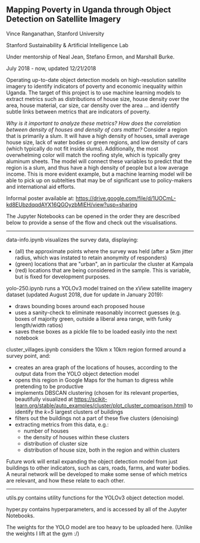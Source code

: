 ## Mapping Poverty in Uganda through Object Detection on Satellite Imagery

Vince Ranganathan, Stanford University

Stanford Sustainability & Artificial Intelligence Lab

Under mentorship of Neal Jean, Stefano Ermon, and Marshall Burke.

July 2018 - now, updated 12/21/2018


Operating up-to-date object detection models on high-resolution satellite imagery to identify indicators of poverty and economic inequality within Uganda. The target of this project is to use machine learning models to extract metrics such as distributions of house size, house density over the area, house material, car size, car density over the area ... and identify subtle links between metrics that are indicators of poverty.

_Why is it important to analyze these metrics? How does the correlation between density of houses and density of cars matter?_ Consider a region that is primarily a slum. It will have a high density of houses, small average house size, lack of water bodies or green regions, and low density of cars (which typically do not fit inside slums). Additionally, the most overwhelming color will match the roofing style, which is typically grey aluminum sheets. The model will connect these variables to predict that the region is a slum, and thus have a high density of people but a low average income. This is more evident example, but a machine learning model will be able to pick up on subtelties that may be of significant use to policy-makers and international aid efforts.

Informal poster available at: https://drive.google.com/file/d/1UOCmL-kd8EUbzdqqdAYX16QGOyzbMIEH/view?usp=sharing

The Jupyter Notebooks can be opened in the order they are described below to provide a sense of the flow and check out the visualisations.

-----------------------------------------------------------------------------------------------------------------------

data-info.ipynb visualizes the survey data, displaying:
- (all) the approximate points where the survey was held (after a 5km jitter radius, which was instated to retain anonymity of responders)
- (green) locations that are "urban", an in particular the cluster at Kampala
- (red) locations that are being considered in the sample. This is variable, but is fixed for development purposes.

yolo-250.ipynb runs a YOLOv3 model trained on the xView satellite imagery dataset (updated August 2018, due for update in January 2019):
- draws bounding boxes around each proposed house
- uses a sanity-check to eliminate reasonably incorrect guesses (e.g. boxes of majority green, outside a liberal area range, with funky length/width ratios)
- saves these boxes as a pickle file to be loaded easily into the next notebook

cluster_villages.ipynb considers the 10km x 10km region formed around a survey point, and:
- creates an area graph of the locations of houses, according to the output data from the YOLO object detection model
- opens this region in Google Maps for the human to digress while pretending to be productive
- implements DBSCAN clustering (chosen for its relevant properties, beautifully visualized at https://scikit-learn.org/stable/auto_examples/cluster/plot_cluster_comparison.html) to identify the _k=5_ largest clusters of buildings
- filters out the buildings not a part of these five clusters (denoising)
- extracting metrics from this data, e.g.:
  - number of houses
  - the density of houses within these clusters
  - distribution of cluster size
  - distribution of house size, both in the region and within clusters

Future work will entail expanding the object detection model from just buildings to other indicators, such as cars, roads, farms, and water bodies. A neural network will be developed to make some sense of which metrics are relevant, and how these relate to each other.

-----------------------------------------------------------------------------------------------------------------------

utils.py contains utility functions for the YOLOv3 object detection model.

hyper.py contains hyperparameters, and is accessed by all of the Jupyter Notebooks.

The weights for the YOLO model are too heavy to be uploaded here. (Unlike the weights I lift at the gym :/)

